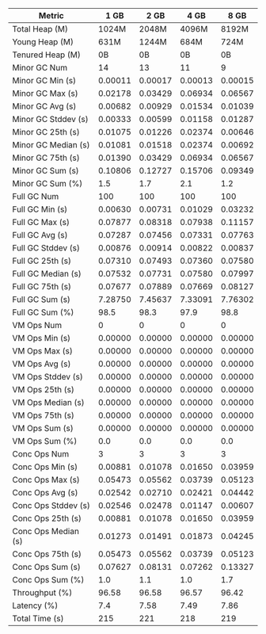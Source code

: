 | Metric | 1 GB | 2 GB | 4 GB | 8 GB |
|------|----|----|----|----|
| Total Heap (M) | 1024M | 2048M | 4096M | 8192M |
| Young Heap (M) | 631M | 1244M | 684M | 724M |
| Tenured Heap (M) | 0B | 0B | 0B | 0B |
| Minor GC Num | 14 | 13 | 11 | 9 |
| Minor GC Min (s) | 0.00011 | 0.00017 | 0.00013 | 0.00015 |
| Minor GC Max (s) | 0.02178 | 0.03429 | 0.06934 | 0.06567 |
| Minor GC Avg (s) | 0.00682 | 0.00929 | 0.01534 | 0.01039 |
| Minor GC Stddev (s) | 0.00333 | 0.00599 | 0.01158 | 0.01287 |
| Minor GC 25th (s) | 0.01075 | 0.01226 | 0.02374 | 0.00646 |
| Minor GC Median (s) | 0.01081 | 0.01518 | 0.02374 | 0.00692 |
| Minor GC 75th (s) | 0.01390 | 0.03429 | 0.06934 | 0.06567 |
| Minor GC Sum (s) | 0.10806 | 0.12727 | 0.15706 | 0.09349 |
| Minor GC Sum (%) | 1.5 | 1.7 | 2.1 | 1.2 |
| Full GC Num | 100 | 100 | 100 | 100 |
| Full GC Min (s) | 0.00630 | 0.00731 | 0.01029 | 0.03232 |
| Full GC Max (s) | 0.07877 | 0.08318 | 0.07938 | 0.11157 |
| Full GC Avg (s) | 0.07287 | 0.07456 | 0.07331 | 0.07763 |
| Full GC Stddev (s) | 0.00876 | 0.00914 | 0.00822 | 0.00837 |
| Full GC 25th (s) | 0.07310 | 0.07493 | 0.07360 | 0.07580 |
| Full GC Median (s) | 0.07532 | 0.07731 | 0.07580 | 0.07997 |
| Full GC 75th (s) | 0.07677 | 0.07889 | 0.07669 | 0.08127 |
| Full GC Sum (s) | 7.28750 | 7.45637 | 7.33091 | 7.76302 |
| Full GC Sum (%) | 98.5 | 98.3 | 97.9 | 98.8 |
| VM Ops Num | 0 | 0 | 0 | 0 |
| VM Ops Min (s) | 0.00000 | 0.00000 | 0.00000 | 0.00000 |
| VM Ops Max (s) | 0.00000 | 0.00000 | 0.00000 | 0.00000 |
| VM Ops Avg (s) | 0.00000 | 0.00000 | 0.00000 | 0.00000 |
| VM Ops Stddev (s) | 0.00000 | 0.00000 | 0.00000 | 0.00000 |
| VM Ops 25th (s) | 0.00000 | 0.00000 | 0.00000 | 0.00000 |
| VM Ops Median (s) | 0.00000 | 0.00000 | 0.00000 | 0.00000 |
| VM Ops 75th (s) | 0.00000 | 0.00000 | 0.00000 | 0.00000 |
| VM Ops Sum (s) | 0.00000 | 0.00000 | 0.00000 | 0.00000 |
| VM Ops Sum (%) | 0.0 | 0.0 | 0.0 | 0.0 |
| Conc Ops Num | 3 | 3 | 3 | 3 |
| Conc Ops Min (s) | 0.00881 | 0.01078 | 0.01650 | 0.03959 |
| Conc Ops Max (s) | 0.05473 | 0.05562 | 0.03739 | 0.05123 |
| Conc Ops Avg (s) | 0.02542 | 0.02710 | 0.02421 | 0.04442 |
| Conc Ops Stddev (s) | 0.02546 | 0.02478 | 0.01147 | 0.00607 |
| Conc Ops 25th (s) | 0.00881 | 0.01078 | 0.01650 | 0.03959 |
| Conc Ops Median (s) | 0.01273 | 0.01491 | 0.01873 | 0.04245 |
| Conc Ops 75th (s) | 0.05473 | 0.05562 | 0.03739 | 0.05123 |
| Conc Ops Sum (s) | 0.07627 | 0.08131 | 0.07262 | 0.13327 |
| Conc Ops Sum (%) | 1.0 | 1.1 | 1.0 | 1.7 |
| Throughput (%) | 96.58 | 96.58 | 96.57 | 96.42 |
| Latency (%) | 7.4 | 7.58 | 7.49 | 7.86 |
| Total Time (s) | 215 | 221 | 218 | 219 |
